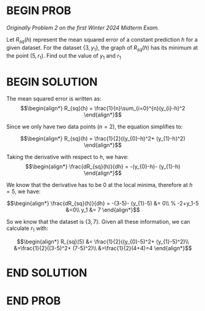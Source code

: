 # BEGIN PROB

_Originally Problem 2 on the first Winter 2024 Midterm Exam._

Let $R_{sq}(h)$ represent the mean squared error of a
constant prediction $h$ for a given dataset. For the dataset
$\{3, y_{1}\}$, the graph of $R_{sq}(h)$ has its minimum at the point
$(5,r_{1})$. Find out the value of $y_{1}$ and $r_{1}$

# BEGIN SOLUTION

The mean squared error is written as: 
$$\begin{align*}
        R_{sq}(h) = \frac{1}{n}\sum_{i=0}^{n}(y_{i}-h)^2    
\end{align*}$$

Since we only have two data points ($n=2$), the equation
simplifies to: 

$$\begin{align*}
        R_{sq}(h) = \frac{1}{2}((y_{0}-h)^2+ (y_{1}-h)^2)    
\end{align*}$$

Taking the derivative with respect to $h$, we have:
$$\begin{align*}
        \frac{dR_{sq}(h)}{dh} = -(y_{0}-h)- (y_{1}-h)    
\end{align*}$$

We know that the derivative has to be 0 at the local
minima, therefore at $h=5$, we have: 

$$\begin{align*}
        \frac{dR_{sq}(h)}{dh} = -(3-5)- (y_{1}-5) &= 0\\
        % -2+y_1-5 &=0\\
        y_1 &= 7
\end{align*}$$

So we know that the dataset is $\{3,7\}$. Given all these
information, we can calculate $r_1$ with: 

$$\begin{align*}
        R_{sq}(5) &= \frac{1}{2}((y_{0}-5)^2+ (y_{1}-5)^2)\\
        &=\frac{1}{2}((3-5)^2+ (7-5)^2)\\
        &=\frac{1}{2}(4+4)=4
\end{align*}$$

# END SOLUTION

# END PROB